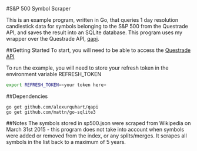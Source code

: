 #S&P 500 Symbol Scraper

This is an example program, written in Go, that queries 1 day resolution candlestick data for
symbols belonging to the S&P 500 from the Questrade API, and saves the result into an 
SQLite database. This program uses my wrapper over the Questrade API, [qapi](https://github.com/alexurquhart/qapi).

##Getting Started
To start, you will need to be able to access the [Questrade API](http://www.questrade.com/api)

To run the example, you will need to store your refresh token in the environment variable REFRESH_TOKEN
```bash
export REFRESH_TOKEN=<your token here>
```

##Dependencies
```
go get github.com/alexurquhart/qapi
go get github.com/mattn/go-sqlite3
```

##Notes
The symbols stored in sp500.json were scraped from Wikipedia on March 31st 2015 - this program
does not take into account when symbols were added or removed from the index, or any splits/merges. It scrapes all symbols
in the list back to a maximum of 5 years.
